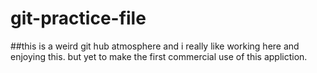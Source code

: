 # git-practice-file
##this is a weird git hub atmosphere and i really like working here and enjoying this. but yet to make the first commercial use of this appliction.
